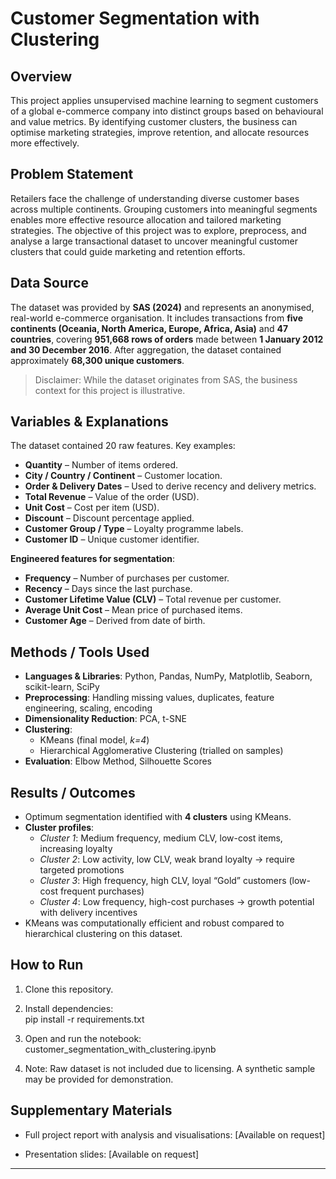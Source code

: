 # Customer Segmentation with Clustering

## Overview
This project applies unsupervised machine learning to segment customers of a global e-commerce company into distinct groups based on behavioural and value metrics. By identifying customer clusters, the business can optimise marketing strategies, improve retention, and allocate resources more effectively.

## Problem Statement
Retailers face the challenge of understanding diverse customer bases across multiple continents. Grouping customers into meaningful segments enables more effective resource allocation and tailored marketing strategies. The objective of this project was to explore, preprocess, and analyse a large transactional dataset to uncover meaningful customer clusters that could guide marketing and retention efforts.

## Data Source
The dataset was provided by **SAS (2024)** and represents an anonymised, real-world e-commerce organisation. It includes transactions from **five continents (Oceania, North America, Europe, Africa, Asia)** and **47 countries**, covering **951,668 rows of orders** made between **1 January 2012 and 30 December 2016**. After aggregation, the dataset contained approximately **68,300 unique customers**.  

> Disclaimer: While the dataset originates from SAS, the business context for this project is illustrative.

## Variables & Explanations
The dataset contained 20 raw features. Key examples:  
- **Quantity** – Number of items ordered.  
- **City / Country / Continent** – Customer location.  
- **Order & Delivery Dates** – Used to derive recency and delivery metrics.  
- **Total Revenue** – Value of the order (USD).  
- **Unit Cost** – Cost per item (USD).  
- **Discount** – Discount percentage applied.  
- **Customer Group / Type** – Loyalty programme labels.  
- **Customer ID** – Unique customer identifier.  

**Engineered features for segmentation**:  
- **Frequency** – Number of purchases per customer.  
- **Recency** – Days since the last purchase.  
- **Customer Lifetime Value (CLV)** – Total revenue per customer.  
- **Average Unit Cost** – Mean price of purchased items.  
- **Customer Age** – Derived from date of birth.  

## Methods / Tools Used
- **Languages & Libraries**: Python, Pandas, NumPy, Matplotlib, Seaborn, scikit-learn, SciPy  
- **Preprocessing**: Handling missing values, duplicates, feature engineering, scaling, encoding  
- **Dimensionality Reduction**: PCA, t-SNE  
- **Clustering**:  
  - KMeans (final model, *k=4*)  
  - Hierarchical Agglomerative Clustering (trialled on samples)  
- **Evaluation**: Elbow Method, Silhouette Scores  

## Results / Outcomes
- Optimum segmentation identified with **4 clusters** using KMeans.  
- **Cluster profiles**:  
  - *Cluster 1*: Medium frequency, medium CLV, low-cost items, increasing loyalty  
  - *Cluster 2*: Low activity, low CLV, weak brand loyalty → require targeted promotions  
  - *Cluster 3*: High frequency, high CLV, loyal “Gold” customers (low-cost frequent purchases)  
  - *Cluster 4*: Low frequency, high-cost purchases → growth potential with delivery incentives  
- KMeans was computationally efficient and robust compared to hierarchical clustering on this dataset.  

## How to Run
1. Clone this repository.  
2. Install dependencies:  
   pip install -r requirements.txt

3. Open and run the notebook:
   customer_segmentation_with_clustering.ipynb


4. Note: Raw dataset is not included due to licensing. A synthetic sample may be provided for demonstration.

## Supplementary Materials

- Full project report with analysis and visualisations: [Available on request]

- Presentation slides: [Available on request]

---

